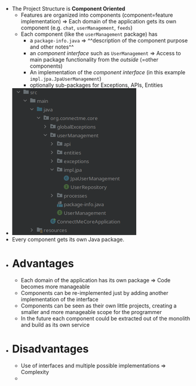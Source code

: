 - The Project Structure is **Component Oriented**
	- Features are organized into components (component=feature implementation) => Each domain of the application gets its own component (e.g. `chat`, `userManagement`, `feeds`)
	- Each component (like the `userManagement` package) has
		- a `package-info.java` => ^^description of the component purpose and other notes^^
		- an _component interface_ such as `UserManagement` => Access to main package functionality from the _outside_ (=other components)
		- An implementation of the _component interface_ (in this example `impl.jpa.JpaUserManagement`)
		- optionally sub-packages for Exceptions, APIs, Entities
- ![image.png](../assets/image_1649332547151_0.png)
- Every component gets its own Java package.
- # Advantages
	- Each domain of the application has its own package => Code becomes more manageable
	- Components can be re-implemented just by adding another implementation of the interface
	- Components can be seen as their own little projects, creating a smaller and more manageable scope for the programmer
	- In the future each component could be extracted out of the monolith and build as its own service
- # Disadvantages
	- Use of interfaces and multiple possible implementations => Complexity
	-